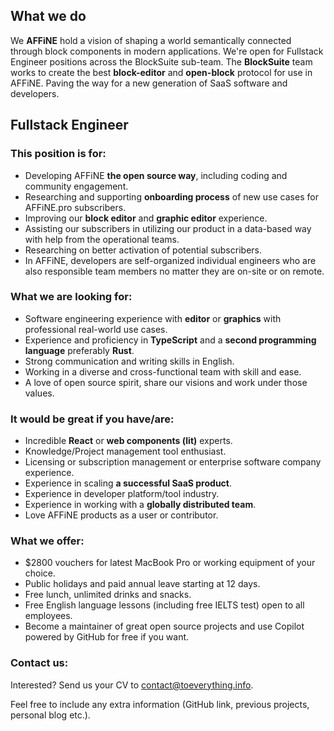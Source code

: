 ## What we do

We **AFFiNE** hold a vision of shaping a world semantically connected through block components in modern applications.
We're open for Fullstack Engineer positions across the BlockSuite sub-team. The **BlockSuite** team works to create the best **block-editor** and **open-block** protocol for use in AFFiNE. Paving the way for a new generation of SaaS software and developers.

## Fullstack Engineer

### This position is for:

-   Developing AFFiNE **the open source way**, including coding and community engagement.
-   Researching and supporting **onboarding process** of new use cases for AFFiNE.pro subscribers.
-   Improving our **block editor** and **graphic editor** experience.
-   Assisting our subscribers in utilizing our product in a data-based way with help from the operational teams.
-   Researching on better activation of potential subscribers.
-   In AFFiNE, developers are self-organized individual engineers who are also responsible team members no matter they are on-site or on remote.

### What we are looking for:

-   Software engineering experience with **editor** or **graphics** with professional real-world use cases.
-   Experience and proficiency in **TypeScript** and a **second programming language** preferably **Rust**.
-   Strong communication and writing skills in English.
-   Working in a diverse and cross-functional team with skill and ease.
-   A love of open source spirit, share our visions and work under those values.

### It would be great if you have/are:

-   Incredible **React** or **web components (lit)** experts.
-   Knowledge/Project management tool enthusiast.
-   Licensing or subscription management or enterprise software company experience.
-   Experience in scaling **a successful SaaS product**.
-   Experience in developer platform/tool industry.
-   Experience in working with a **globally distributed team**.
-   Love AFFiNE products as a user or contributor.

### What we offer:

-   $2800 vouchers for latest MacBook Pro or working equipment of your choice.
-   Public holidays and paid annual leave starting at 12 days.
-   Free lunch, unlimited drinks and snacks.
-   Free English language lessons (including free IELTS test) open to all employees.
-   Become a maintainer of great open source projects and use Copilot powered by GitHub for free if you want.

### Contact us:

Interested? Send us your CV to [contact@toeverything.info](mailto:contact@toeverything.info).

Feel free to include any extra information (GitHub link, previous projects, personal blog etc.).
